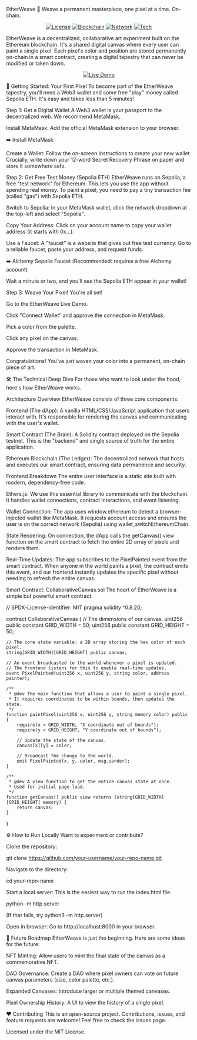 EtherWeave 🎨
Weave a permanent masterpiece, one pixel at a time. On-chain.
<p align="center">
<a href="https://github.com/your-username/your-repo-name/blob/main/LICENSE" target="_blank"><img src="https://img.shields.io/badge/license-MIT-purple.svg" alt="License"></a>
<a href="https://ethereum.org/" target="_blank"><img src="https://img.shields.io/badge/blockchain-Ethereum-blue.svg" alt="Blockchain"></a>
<a href="https://sepolia.etherscan.io/" target="_blank"><img src="https://img.shields.io/badge/network-Sepolia-orange.svg" alt="Network"></a>
<a href="https://docs.ethers.io/" target="_blank"><img src="https://img.shields.io/badge/tech-Ethers.js-green.svg" alt="Tech"></a>
</p>

EtherWeave is a decentralized, collaborative art experiment built on the Ethereum blockchain. It's a shared digital canvas where every user can paint a single pixel. Each pixel's color and position are stored permanently on-chain in a smart contract, creating a digital tapestry that can never be modified or taken down.

<p align="center">
<a href="https://your-username.github.io/your-repo-name/" target="_blank">
<img src="https://img.shields.io/badge/Live%20Demo-Launch%20EtherWeave-brightgreen?style=for-the-badge&logo=rocket" alt="Live Demo">
</a>
</p>

🚀 Getting Started: Your First Pixel
To become part of the EtherWeave tapestry, you'll need a Web3 wallet and some free "play" money called Sepolia ETH. It's easy and takes less than 5 minutes!

Step 1: Get a Digital Wallet
A Web3 wallet is your passport to the decentralized web. We recommend MetaMask.

Install MetaMask: Add the official MetaMask extension to your browser.

➡️ Install MetaMask

Create a Wallet: Follow the on-screen instructions to create your new wallet. Crucially, write down your 12-word Secret Recovery Phrase on paper and store it somewhere safe.

Step 2: Get Free Test Money (Sepolia ETH)
EtherWeave runs on Sepolia, a free "test network" for Ethereum. This lets you use the app without spending real money. To paint a pixel, you need to pay a tiny transaction fee (called "gas") with Sepolia ETH.

Switch to Sepolia: In your MetaMask wallet, click the network dropdown at the top-left and select "Sepolia".

Copy Your Address: Click on your account name to copy your wallet address (it starts with 0x...).

Use a Faucet: A "faucet" is a website that gives out free test currency. Go to a reliable faucet, paste your address, and request funds.

➡️ Alchemy Sepolia Faucet (Recommended: requires a free Alchemy account)

Wait a minute or two, and you'll see the Sepolia ETH appear in your wallet!

Step 3: Weave Your Pixel!
You're all set!

Go to the EtherWeave Live Demo.

Click "Connect Wallet" and approve the connection in MetaMask.

Pick a color from the palette.

Click any pixel on the canvas.

Approve the transaction in MetaMask.

Congratulations! You've just woven your color into a permanent, on-chain piece of art.

🛠️ The Technical Deep Dive
For those who want to look under the hood, here's how EtherWeave works.

Architecture Overview
EtherWeave consists of three core components:

Frontend (The dApp): A vanilla HTML/CSS/JavaScript application that users interact with. It's responsible for rendering the canvas and communicating with the user's wallet.

Smart Contract (The Brain): A Solidity contract deployed on the Sepolia testnet. This is the "backend" and single source of truth for the entire application.

Ethereum Blockchain (The Ledger): The decentralized network that hosts and executes our smart contract, ensuring data permanence and security.

Frontend Breakdown
The entire user interface is a static site built with modern, dependency-free code.

Ethers.js: We use this essential library to communicate with the blockchain. It handles wallet connections, contract interactions, and event listening.

Wallet Connection: The app uses window.ethereum to detect a browser-injected wallet like MetaMask. It requests account access and ensures the user is on the correct network (Sepolia) using wallet_switchEthereumChain.

State Rendering: On connection, the dApp calls the getCanvas() view function on the smart contract to fetch the entire 2D array of pixels and renders them.

Real-Time Updates: The app subscribes to the PixelPainted event from the smart contract. When anyone in the world paints a pixel, the contract emits this event, and our frontend instantly updates the specific pixel without needing to refresh the entire canvas.

Smart Contract: CollaborativeCanvas.sol
The heart of EtherWeave is a simple but powerful smart contract.

// SPDX-License-Identifier: MIT
pragma solidity ^0.8.20;

contract CollaborativeCanvas {
    // The dimensions of our canvas.
    uint256 public constant GRID_WIDTH = 50;
    uint256 public constant GRID_HEIGHT = 50;

    // The core state variable: a 2D array storing the hex color of each pixel.
    string[GRID_WIDTH][GRID_HEIGHT] public canvas;

    // An event broadcasted to the world whenever a pixel is updated.
    // The frontend listens for this to enable real-time updates.
    event PixelPainted(uint256 x, uint256 y, string color, address painter);

    /**
     * @dev The main function that allows a user to paint a single pixel.
     * It requires coordinates to be within bounds, then updates the state.
     */
    function paintPixel(uint256 x, uint256 y, string memory color) public {
        require(x < GRID_WIDTH, "X coordinate out of bounds");
        require(y < GRID_HEIGHT, "Y coordinate out of bounds");

        // Update the state of the canvas.
        canvas[x][y] = color;

        // Broadcast the change to the world.
        emit PixelPainted(x, y, color, msg.sender);
    }

    /**
     * @dev A view function to get the entire canvas state at once.
     * Used for initial page load.
     */
    function getCanvas() public view returns (string[GRID_WIDTH][GRID_HEIGHT] memory) {
        return canvas;
    }
}

⚙️ How to Run Locally
Want to experiment or contribute?

Clone the repository:

git clone https://github.com/your-username/your-repo-name.git

Navigate to the directory:

cd your-repo-name

Start a local server:
This is the easiest way to run the index.html file.

python -m http.server

(If that fails, try python3 -m http.server)

Open in browser:
Go to http://localhost:8000 in your browser.

🔮 Future Roadmap
EtherWeave is just the beginning. Here are some ideas for the future:

NFT Minting: Allow users to mint the final state of the canvas as a commemorative NFT.

DAO Governance: Create a DAO where pixel owners can vote on future canvas parameters (size, color palette, etc.).

Expanded Canvases: Introduce larger or multiple themed canvases.

Pixel Ownership History: A UI to view the history of a single pixel.

❤️ Contributing
This is an open-source project. Contributions, issues, and feature requests are welcome! Feel free to check the issues page.

Licensed under the MIT License.
